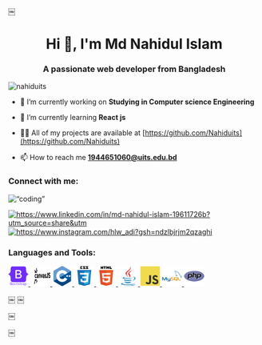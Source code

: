 ￼


<h1 align="center">Hi 👋, I'm Md Nahidul Islam</h1>
<h3 align="center">A passionate web developer from Bangladesh</h3>

<p align="left"> <img src="https://komarev.com/ghpvc/?username=nahiduits&label=Profile%20views&color=0e75b6&style=flat" alt="nahiduits" /> </p>

- 🔭 I’m currently working on **Studying in Computer science Engineering**

- 🌱 I’m currently learning **React js**

- 👨‍💻 All of my projects are available at [https://github.com/Nahiduits](https://github.com/Nahiduits)

- 📫 How to reach me **1944651060@uits.edu.bd**

<h3 align="left">Connect with me:</h3>
<img align=“right” alt=“coding” width=“400” src=“https://userimages.githubusercontent.com/55389276/140866485-8fb1c876-9a8f-4d6a-98dc-08e4981eaf70.gif”>
<p align="left">
<a href="https://linkedin.com/in/https://www.linkedin.com/in/md-nahidul-islam-19611726b?utm_source=share&utm" target="blank"><img align="center" src="https://raw.githubusercontent.com/rahuldkjain/github-profile-readme-generator/master/src/images/icons/Social/linked-in-alt.svg" alt="https://www.linkedin.com/in/md-nahidul-islam-19611726b?utm_source=share&utm" height="30" width="40" /></a>
<a href="https://instagram.com/https://www.instagram.com/hlw_adi?gsh=ndzlbjrjm2qzaghi" target="blank"><img align="center" src="https://raw.githubusercontent.com/rahuldkjain/github-profile-readme-generator/master/src/images/icons/Social/instagram.svg" alt="https://www.instagram.com/hlw_adi?gsh=ndzlbjrjm2qzaghi" height="30" width="40" /></a>
</p>

<h3 align="left">Languages and Tools:</h3>
<p align="left"> <a href="https://getbootstrap.com" target="_blank" rel="noreferrer"> <img src="https://raw.githubusercontent.com/devicons/devicon/master/icons/bootstrap/bootstrap-plain-wordmark.svg" alt="bootstrap" width="40" height="40"/> </a> <a href="https://canvasjs.com" target="_blank" rel="noreferrer"> <img src="https://raw.githubusercontent.com/Hardik0307/Hardik0307/master/assets/canvasjs-charts.svg" alt="canvasjs" width="40" height="40"/> </a> <a href="https://www.w3schools.com/cpp/" target="_blank" rel="noreferrer"> <img src="https://raw.githubusercontent.com/devicons/devicon/master/icons/cplusplus/cplusplus-original.svg" alt="cplusplus" width="40" height="40"/> </a> <a href="https://www.w3schools.com/css/" target="_blank" rel="noreferrer"> <img src="https://raw.githubusercontent.com/devicons/devicon/master/icons/css3/css3-original-wordmark.svg" alt="css3" width="40" height="40"/> </a> <a href="https://www.w3.org/html/" target="_blank" rel="noreferrer"> <img src="https://raw.githubusercontent.com/devicons/devicon/master/icons/html5/html5-original-wordmark.svg" alt="html5" width="40" height="40"/> </a> <a href="https://www.java.com" target="_blank" rel="noreferrer"> <img src="https://raw.githubusercontent.com/devicons/devicon/master/icons/java/java-original.svg" alt="java" width="40" height="40"/> </a> <a href="https://developer.mozilla.org/en-US/docs/Web/JavaScript" target="_blank" rel="noreferrer"> <img src="https://raw.githubusercontent.com/devicons/devicon/master/icons/javascript/javascript-original.svg" alt="javascript" width="40" height="40"/> </a> <a href="https://www.mysql.com/" target="_blank" rel="noreferrer"> <img src="https://raw.githubusercontent.com/devicons/devicon/master/icons/mysql/mysql-original-wordmark.svg" alt="mysql" width="40" height="40"/> </a> <a href="https://www.php.net" target="_blank" rel="noreferrer"> <img src="https://raw.githubusercontent.com/devicons/devicon/master/icons/php/php-original.svg" alt="php" width="40" height="40"/> </a> </p>





￼
￼

￼





￼


